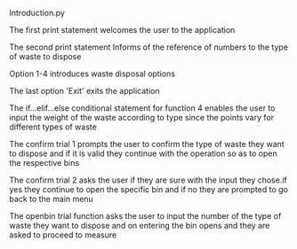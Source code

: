 Introduction.py

The first print statement welcomes the user to the application

The second print statement Informs of the reference of numbers to the type of waste to dispose

Option 1-4 introduces waste disposal options

The last option 'Exit' exits the application

The if...elif...else conditional statement for function 4 enables the user to input the weight of the waste according to type since the points vary for different types of waste

The confirm trial 1 prompts the user to confirm the type of waste they want to dispose and if it is valid they continue with the operation so as to open the respective bins

The confirm trial 2 asks the user if they are sure with the input they chose.if yes they continue to open the specific bin and if no they are prompted to go back to the main menu

The openbin trial function asks the user to input the number of the type of waste they want to dispose and on entering the bin opens and they are asked to proceed to measure

